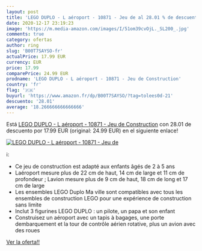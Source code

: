 ```yaml
---
layout: post
title: 'LEGO DUPLO - L aéroport - 10871 - Jeu de al 28.01 % de descuento'
date: 2020-12-17 23:19:23
image: 'https://m.media-amazon.com/images/I/51om39cvOjL._SL200_.jpg'
comments: true
category: ofertas
author: ring
slug: 'B00T7SAYSO-fr'
actualPrice: 17.99 EUR
currency: EUR
price: 17.99
comparePrice: 24.99 EUR
prodname: 'LEGO DUPLO - L aéroport - 10871 - Jeu de Construction'
country: 'fr'
flag: '🇫🇷'
buyurl: 'https://www.amazon.fr/dp/B00T7SAYSO/?tag=tolees0d-21'
descuento: '28.01'
average: '18.266666666666666'
---
```


Está [LEGO DUPLO - L aéroport - 10871 - Jeu de Construction](https://www.amazon.fr/dp/B00T7SAYSO/?tag=tolees0d-21) con 28.01 de descuento por 17.99 EUR (original: 24.99 EUR) en el siguiente enlace!

[![LEGO DUPLO - L aéroport - 10871 - Jeu de](https://m.media-amazon.com/images/I/51om39cvOjL._SL200_.jpg)](https://www.amazon.fr/dp/B00T7SAYSO/?tag=tolees0d-21)

ℹ️:

- Ce jeu de construction est adapté aux enfants âgés de 2 à 5 ans
- Laéroport mesure plus de 22 cm de haut, 14 cm de large et 11 cm de profondeur ; Lavion mesure plus de 9 cm de haut, 18 cm de long et 17 cm de large
- Les ensembles LEGO Duplo Ma ville sont compatibles avec tous les ensembles de construction LEGO pour une expérience de construction sans limite
- Inclut 3 figurines LEGO DUPLO : un pilote, un papa et son enfant
- Construisez un aéroport avec un tapis à bagages, une porte dembarquement et la tour de contrôle aérien rotative, plus un avion avec des roues

[Ver la oferta!!](https://www.amazon.fr/dp/B00T7SAYSO/?tag=tolees0d-21)
